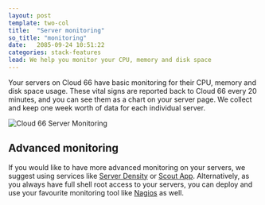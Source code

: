 ```yaml
---
layout: post
template: two-col
title:  "Server monitoring"
so_title: "monitoring"
date:   2085-09-24 10:51:22
categories: stack-features
lead: We help you monitor your CPU, memory and disk space
---
```


Your servers on Cloud 66 have basic monitoring for their CPU, memory and disk space usage. These vital signs are reported back to Cloud 66 every 20 minutes, and you can see them as a chart on your server page. We collect and keep one week worth of data for each individual server.

![Cloud 66 Server Monitoring](http://cdn.cloud66.com/images/help/vital_signs.png)

## Advanced monitoring
If you would like to have more advanced monitoring on your servers, we suggest using services like [Server Density](http://serverdensity.com/) or [Scout App](https://scoutapp.com/). Alternatively, as you always have full shell root access to your servers, you can deploy and use your favourite monitoring tool like [Nagios](http://www.nagios.org/) as well.